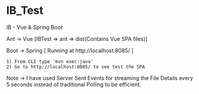 # IB_Test

IB - Vue &amp; Spring Boot

Ant -> Vue [IBTest => ant => dist(Contains Vue SPA files)]

Boot -> Spring [ Running at http://localhost:8085/ ]

    1) From CLI type 'mvn exec:java'
    2) Go to http://localhost:8085/ to see test the SPA

Note -> I have used Server Sent Events for streaming the File Details every 5 seconds instead of traditional Polling to be efficient.
